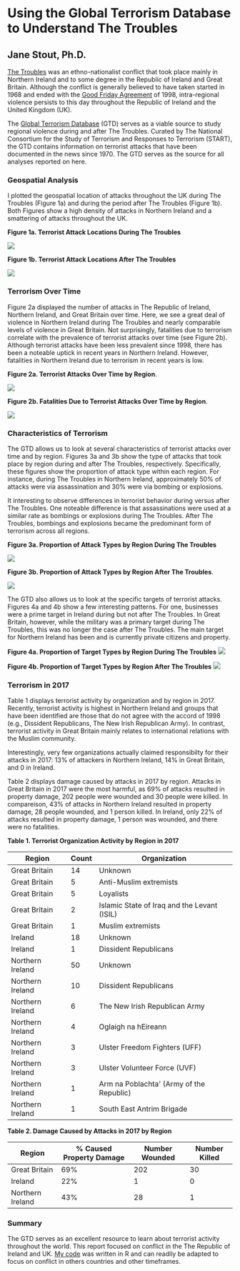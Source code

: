 # **Using the Global Terrorism Database to Understand The Troubles**
## Jane Stout, Ph.D.

[The Troubles] was an ethno-nationalist conflict that took place mainly in Northern Ireland and to some degree in the Republic of Ireland and Great Britain. Although the conflict is generally believed to have taken started in 1968 and ended with the [Good Friday Agreement] of 1998, intra-regional violence persists to this day throughout the Republic of Ireland and the United Kingdom (UK).

The [Global Terrorism Database] (GTD) serves as a viable source to study regional violence during and after The Troubles. Curated by The National Consortium for the Study of Terrorism and Responses to Terrorism (START), the GTD contains information on terrorist attacks that have been documented in the news since 1970. The GTD serves as the source for all analyses reported on here.

### Geospatial Analysis
I plotted the geospatial location of attacks throughout the UK during The Troubles (Figure 1a) and during the period after The Troubles (Figure 1b). Both Figures show a high density of attacks in Northern Ireland and a smattering of attacks throughout the UK.

**Figure 1a. Terrorist Attack Locations During The Troubles**

![](images/ireland_troubles1.png)

**Figure 1b. Terrorist Attack Locations After The Troubles**

![](images/ireland_after_troubles1.png)

### Terrorism Over Time

Figure 2a displayed the number of attacks in The Republic of Ireland, Northern Ireland, and Great Britain over time. Here, we see a great deal of violence in Northern Ireland during The Troubles and nearly comparable levels of violence in Great Britain. Not surprisingly, fatalities due to terrorism correlate with the prevalence of terrorist attacks over time (see Figure 2b). Although terrorist attacks have been less prevalent since 1998, there has been a noteable uptick in recent years in Northern Ireland. However, fatalities in Northern Ireland due to terrorism in recent years is low.

**Figure 2a. Terrorist Attacks Over Time by Region**.

![](images/Troubles_Time_threegroup.png)

**Figure 2b. Fatalities Due to Terrorist Attacks Over Time by Region**.

![](images/Troubles_kill_threegroup.png)

### Characteristics of Terrorism

The GTD allows us to look at several characteristics of terrorist attacks over time and by region. Figures 3a and 3b show the type of attacks that took place by region during and after The Troubles, respectively. Specifically, these figures show the proportion of attack type within each region. For instance, during The Troubles in Northern Ireland, approximately 50% of attacks were via assassination and 30% were via bombing or explosions.

It interesting to observe differences in terrorist behavior during versus after The Troubles. One noteable difference is that assassinations were used at a similar rate as bombings or explosions during The Troubles. After The Troubles, bombings and explosions became the predominant form of terrorism across all regions.

**Figure 3a. Proportion of Attack Types by Region During The Troubles**

![](images/AttackType_troubles_threegroup2.png)

**Figure 3b. Proportion of Attack Types by Region After The Troubles**.

![](images/AttackType_after_troubles_threegroup1.png)

The GTD also allows us to look at the specific targets of terrorist attacks. Figures 4a and 4b show a few interesting patterns. For one, businesses were a prime target in Ireland during but not after The Troubles. In Great Britain, however, while the military was a primary target during The Troubles, this was no longer the case after The Troubles. The main target for Northern Ireland has been and is currently private citizens and property.

**Figure 4a. Proportion of Target Types by Region During The Troubles**
![](images/Target_troubles_threegroup3.png)

**Figure 4b. Proportion of Target Types by Region After The Troubles**
![](images/Target_after_troubles_threegroup3.png)

### Terrorism in 2017

Table 1 displays terrorist activity by organization and by region in 2017. Recently, terrorist activity is highest in Northern Ireland and groups that have been identified are those that do not agree with the accord of 1998 (e.g., Dissident Republicans, The New Irish Republican Army). In contrast, terrorist activity in Great Britain mainly relates to international relations with the Muslim community.

Interestingly, very few organizations actually claimed responsibilty for their attacks in 2017: 13% of attackers in Northern Ireland, 14% in Great Britain, and 0 in Ireland.

Table 2 displays damage caused by attacks in 2017 by region. Attacks in Great Britain in 2017 were the most harmful, as 69% of attacks resulted in property damage, 202 people were wounded and 30 people were killed. In compareison, 43% of attacks in Northern Ireland resulted in property damage, 28 people wounded, and 1 person killed. In Ireland, only 22% of attacks resulted in property damage, 1 person was wounded, and there were no fatalities.

**Table 1. Terrorist Organization Activity by Region in 2017**

| Region           | Count | Organization                                |
|------------------|-------|---------------------------------------------|
| Great Britain    | 14    | Unknown                                     |
| Great Britain    | 5     | Anti-Muslim extremists                      |
| Great Britain    | 5     | Loyalists                                   |
| Great Britain    | 2     | Islamic State of Iraq and the Levant (ISIL) |
| Great Britain    | 1     | Muslim extremists                           |
| Ireland          | 18    | Unknown                                     |
| Ireland          | 1     | Dissident Republicans                       |
| Northern Ireland | 50    | Unknown                                     |
| Northern Ireland | 10    | Dissident Republicans                       |
| Northern Ireland | 6     | The New Irish Republican Army               |
| Northern Ireland | 4     | Oglaigh na hEireann                         |
| Northern Ireland | 3     | Ulster Freedom Fighters (UFF)               |
| Northern Ireland | 3     | Ulster Volunteer Force (UVF)                |
| Northern Ireland | 1     | Arm na Poblachta' (Army of the Republic)    |
| Northern Ireland | 1     | South East Antrim Brigade                   |

**Table 2. Damage Caused by Attacks in 2017 by Region**

| Region           | % Caused Property Damage | Number Wounded | Number Killed |
|------------------|--------------------------|----------------|---------------|
| Great Britain    | 69%                      | 202            | 30            |
| Ireland          | 22%                      | 1              | 0             |
| Northern Ireland | 43%                      | 28             | 1             |

### Summary

The GTD serves as an excellent resource to learn about terrorist activity throughout the world. This report focused on conflict in the The Republic of Ireland and UK. [My code] was written in R and can readily be adapted to focus on conflict in others countries and other timeframes.

[The Troubles]: https://en.wikipedia.org/wiki/The_Troubles
[Good Friday Agreement]: https://en.wikipedia.org/wiki/Good_Friday_Agreement
[Global Terrorism Database]: https://www.start.umd.edu/gtd/about/
[My code]:https://github.com/gagejane/Troubles/blob/master/code.R
